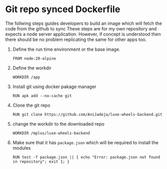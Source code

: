 # Git repo synced Dockerfile

The follwing steps guides developers to build an image which will fetch the code from the github to sync
These steps are for my  own  repository  and expects a  node server  application. However, if concept is 
understood then there should be no problem replicating the same for other apps too.

1. Define the run time environment or the base image.
   ```
   FROM node:20-alpine
   ```
2. Define the workdir
   ```
   WORKDIR /app
   ```
3. Install git using docker pakage manager
   ```
   RUN apk add --no-cache git
   ```
4. Clone the git repo
   ```
   RUN git clone https://github.com/AniJadeja/luxe-wheels-backend.git 
   ```
5. change the workdir to the downloaded repo
   ```
   WORKDIR /mplus/luxe-wheels-backend
   ```
6. Make sure that it has `package.json` which will be required to install the modules
   ```
   RUN test -f package.json || { echo "Error: package.json not found in repository"; exit 1; }
   ```
   
